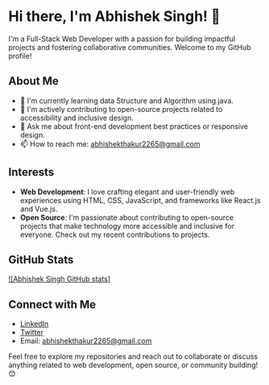 # Hi there, I'm Abhishek Singh! 👋

I'm a Full-Stack Web Developer with a passion for building impactful projects and fostering collaborative communities. Welcome to my GitHub profile!

## About Me

- 🌱 I'm currently learning data Structure and Algorithm using java.
- 👯 I'm actively contributing to open-source projects related to accessibility and inclusive design.
- 💬 Ask me about front-end development best practices or responsive design.
- 📫 How to reach me: abhishekthakur2265@gmail.com

## Interests

- **Web Development**: I love crafting elegant and user-friendly web experiences using HTML, CSS, JavaScript, and frameworks like React.js and Vue.js.
- **Open Source**: I'm passionate about contributing to open-source projects that make technology more accessible and inclusive for everyone. Check out my recent contributions to projects.

## GitHub Stats

[![Abhishek Singh GitHub stats]]([https://github.com/Abhishekthakurr])

## Connect with Me

- [LinkedIn](https://www.linkedin.com/in/abhishek-singh-b5a504228/)
- [Twitter](https://twitter.com/ThakurAbhishk2)
- Email: abhishekthakur2265@gmail.com

Feel free to explore my repositories and reach out to collaborate or discuss anything related to web development, open source, or community building! 😊
